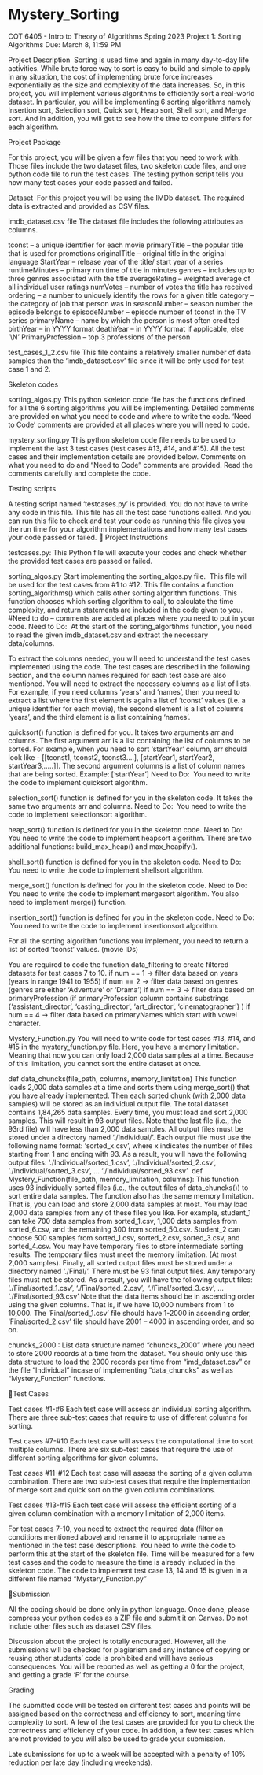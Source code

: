 # Mystery_Sorting

COT 6405 - Intro to Theory of Algorithms
Spring 2023
Project 1: Sorting Algorithms
Due: March 8, 11:59 PM

Project Description
 Sorting is used time and again in many day-to-day life activities. While brute force way to sort is easy to build and simple to apply in any situation, the cost of implementing brute force increases exponentially as the size and complexity of the data increases. So, in this project, you will implement various algorithms to efficiently sort a real-world dataset. In particular, you will be implementing 6 sorting algorithms namely Insertion sort, Selection sort, Quick sort, Heap sort, Shell sort, and Merge sort. And in addition, you will get to see how the time to compute differs for each algorithm. 
 

Project Package

For this project, you will be given a few files that you need to work with. Those files include the two dataset files, two skeleton code files, and one python code file to run the test cases. The testing python script tells you how many test cases your code passed and failed.

Dataset 
For this project you will be using the IMDb dataset. The required data is extracted and provided as CSV files.

imdb_dataset.csv file
The dataset file includes the following attributes as columns.

tconst – a unique identifier for each movie primaryTitle – the popular title that is used for   promotions originalTitle – original title in the original language
StartYear – release year of the title/ start year of a series runtimeMinutes – primary run time of title in minutes genres – includes up to three genres associated with the title averageRating – weighted average of all individual user ratings numVotes – number of votes the title has received ordering – a number to uniquely identify the rows for a given title category – the category of job that person was in seasonNumber – season number the episode belongs to
episodeNumber – episode number of tconst in the TV series primaryName – name by which the person is most often credited birthYear – in YYYY format deathYear – in YYYY format if applicable, else ‘\N’
PrimaryProfession – top 3 professions of the person


test_cases_1_2.csv file
This file contains a relatively smaller number of data samples than the ‘imdb_dataset.csv’ file since it will be only used for test case 1 and 2. 


Skeleton codes

sorting_algos.py 
This python skeleton code file has the functions defined for all the 6 sorting algorithms you will be implementing. Detailed comments are provided on what you need to code and where to write the code.  ‘Need to Code’ comments are provided at all places where you will need to code. 

mystery_sorting.py 
This python skeleton code file needs to be used to implement the last 3 test cases (test cases #13, #14, and #15). All the test cases and their implementation details are provided below. Comments on what you need to do and “Need to Code” comments are provided. Read the comments carefully and complete the code.


Testing scripts

A testing script named ‘testcases.py’ is provided. You do not have to write any code in this file. This file has all the test case functions called. And you can run this file to check and test your code as running this file gives you the run time for your algorithm implementations and how many test cases your code passed or failed.

Project Instructions

testcases.py:
This Python file will execute your codes and check whether the provided test cases are passed or failed. 	

sorting_algos.py
Start implementing the sorting_algos.py file.  This file will be used for the test cases from #1 to #12. This file contains a function sorting_algorithms() which calls other sorting algorithm functions. This function chooses which sorting algorithm to call, to calculate the time complexity, and return statements are included in the code given to you. #Need to do – comments are added at places where you need to put in your code. 
Need to Do:   At the start of the sorting_algortihms function, you need to read the given imdb_dataset.csv and extract the necessary data/columns. 

To extract the columns needed, you will need to understand the test cases implemented using the code. The test cases are described in the following section, and the column names required for each test case are also mentioned. You will need to extract the necessary columns as a list of lists. For example, if you need columns ‘years’ and ‘names’, then you need to extract a list where the first element is again a list of ‘tconst’ values (i.e. a unique identifier for each movie), the second element is a list of columns ‘years’, and the third element is a list containing ‘names’.

quicksort() function is defined for you. It takes two arguments arr and columns. The first argument arr is a list containing the list of columns to be sorted. For example, when you need to sort ‘startYear’ column, arr should look like - [[tconst1, tconst2, tconst3….], [startYear1, startYear2, startYear3,…..]]. The second argument columns is a list of column names that are being sorted. Example: [‘startYear’]
Need to Do:   You need to write the code to implement quicksort algorithm.

selection_sort() function is defined for you in the skeleton code. It takes the same two arguments arr and columns. 
Need to Do:   You need to write the code to implement selectionsort algorithm. 

heap_sort() function is defined for you in the skeleton code. 
Need to Do:   You need to write the code to implement heapsort algorithm. There are two additional functions: build_max_heap() and max_heapify().

shell_sort() function is defined for you in the skeleton code. 
Need to Do:   You need to write the code to implement shellsort algorithm.

merge_sort() function is defined for you in the skeleton code. 
Need to Do:   You need to write the code to implement mergesort algorithm. You also need to implement merge() function.

insertion_sort() function is defined for you in the skeleton code.
Need to Do:   You need to write the code to implement insertionsort algorithm.

For all the sorting algorithm functions you implement, you need to return a list of sorted ‘tconst’ values. (movie IDs)

You are required to code the function data_filtering to create filtered datasets for test cases 7 to 10. 
if num == 1 -> filter data based on years (years in range 1941 to 1955)
if num == 2 -> filter data based on genres (genres are either ‘Adventure’ or ‘Drama’)
if num == 3 -> filter data based on primaryProfession (if primaryProfession column contains substrings {‘assistant_director’, ‘casting_director’, ‘art_director’, ‘cinematographer’} )
 if num == 4 -> filter data based on primaryNames which start with vowel character.				

Mystery_Function.py
You will need to write code for test cases #13, #14, and #15 in the mystery_function.py file. Here, you have a memory limitation. Meaning that now you can only load 2,000 data samples at a time. Because of this limitation, you cannot sort the entire dataset at once.

def data_chuncks(file_path, columns, memory_limitation)
This function loads 2,000 data samples at a time and sorts them using merge_sort() that you have already implemented. Then each sorted chunk (with 2,000 data samples) will be stored as an individual output file.
The total dataset contains 1,84,265 data samples. Every time, you must load and sort 2,000 samples. This will result in 93 output files. 
Note that the last file (i.e., the 93rd file) will have less than 2,000 data samples.
All output files must be stored under a directory named ‘./Individual/’.
Each output file must use the following name format: ‘sorted_x.csv’, where x indicates the number of files starting from 1 and ending with 93.
As a result, you will have the following output files: ‘./Individual/sorted_1.csv’, ‘./Individual/sorted_2.csv’, ‘./Individual/sorted_3.csv’,     …     ‘./Individual/sorted_93.csv’ 
def Mystery_Function(file_path, memory_limitation, columns):
This function uses 93 individually sorted files (i.e., the output files of data_chuncks()) to sort entire data samples.
The function also has the same memory limitation. That is, you can load and store 2,000 data samples at most.
You may load 2,000 data samples from any of these files you like. For example, student_1 can take 700 data samples from sorted_1.csv, 1,000 data samples from sorted_6.csv, and the remaining 300 from sorted_50.csv. Student_2 can choose 500 samples from sorted_1.csv, sorted_2.csv, sorted_3.csv, and sorted_4.csv.
You may have temporary files to store intermediate sorting results. The temporary files must meet the memory limitation. (At most 2,000 samples).
Finally, all sorted output files must be stored under a directory named ‘./Final/’.
There must be 93 final output files. Any temporary files must not be stored.
As a result, you will have the following output files: ‘./Final/sorted_1.csv’, ‘./Final/sorted_2.csv’,  ‘./Final/sorted_3.csv’,     …     ‘./Final/sorted_93.csv’
Note that the data items should be in ascending order using the given columns. That is, if we have 10,000 numbers from 1 to 10,000. The ‘Final/sorted_1.csv’ file should have 1-2000 in ascending order, ‘Final/sorted_2.csv’ file should have 2001 – 4000 in ascending order, and so on.

chuncks_2000 :
List data structure named “chuncks_2000” where you need to store 2000 records at a time from the dataset. 
You should only use this data structure to load the 2000 records per time from “imd_dataset.csv” or the file “Individual” incase of implementing “data_chuncks” as well as “Mystery_Function” functions.


Test Cases

Test cases #1-#6
Each test case will assess an individual sorting algorithm. There are three sub-test cases that require to use of different columns for sorting.

Test cases #7-#10
Each test case will assess the computational time to sort multiple columns. There are six sub-test cases that require the use of different sorting algorithms for given columns.

Test cases #11-#12
Each test case will assess the sorting of a given column combination. There are two sub-test cases that require the implementation of merge sort and quick sort on the given column combinations.

Test cases #13-#15
Each test case will assess the efficient sorting of a given column combination with a memory limitation of 2,000 items. 


For test cases 7-10, you need to extract the required data (filter on conditions mentioned above) and rename it to appropriate name as mentioned in the test case descriptions. You need to write the code to perform this at the start of the skeleton file.
Time will be measured for a few test cases and the code to measure the time is already included in the skeleton code. 
The code to implement test case 13, 14 and 15 is given in a different file named “Mystery_Function.py”





Submission

All the coding should be done only in python language. Once done, please compress your python codes as a ZIP file and submit it on Canvas. Do not include other files such as dataset CSV files.

Discussion about the project is totally encouraged. However, all the submissions will be checked for plagiarism and any instance of copying or reusing other students’ code is prohibited and will have serious consequences. You will be reported as well as getting a 0 for the project, and getting a grade ‘F’ for the course. 


Grading
	
The submitted code will be tested on different test cases and points will be assigned based on the correctness and efficiency to sort, meaning time complexity to sort.  A few of the test cases are provided for you to check the correctness and efficiency of your code. In addition, a few test cases which are not provided to you will also be used to grade your submission. 

Late submissions for up to a week will be accepted with a penalty of 10% reduction per late day (including weekends). 



